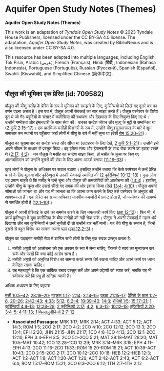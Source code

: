 # Aquifer Open Study Notes (Themes)

**Aquifer Open Study Notes (Themes)**

This work is an adaptation of *Tyndale Open Study Notes* © 2023 Tyndale House Publishers, licensed under the CC BY\-SA 4\.0 license. The adaptation, *Aquifer Open Study Notes*, was created by BiblioNexus and is also licensed under CC BY\-SA 4\.0\.

This resource has been adapted into multiple languages, including English, Tok Pisin, Arabic (عربي), French (Français), Hindi (हिंदी), Indonesian (Bahasa Indonesia), Portuguese (Português), Russian (Русский), Spanish (Español), Swahili (Kiswahili), and Simplified Chinese (简体中文).



--------------------------------

## पौलुस की भूमिका  एक प्रेरित (id: 709582)

पौलुस की यीशु मसीह के प्रेरित के रूप में भूमिका को समझने के लिए, कुरिन्थियों को लिखे गए दूसरे पत्र का वर्णन पढ़ना अच्छा है। इस पत्र में, पौलुस अपनी सेवकाई का सार साझा करते हैं। पौलुस परमेश्वर के विशेष दूत थे जो गैर\-यहूदियों के संसार में कलीसिया की स्थापना और देखभाल के लिए नियुक्त किए गए थे। उन्होंने गम्भीरता और ईमानदारी के साथ सेवा की। उनका सन्देश जीवन और मृत्यु के मुद्दों से सम्बन्धित था ([2 कुरि 2:15–17](https://ref.ly/2Cor2:15-2Cor2:17))। एक प्रारम्भिक मसीही मिशनरी के रूप में, उन्होंने यीशु (सुसमाचार) के बारे में शुभ समाचार उन स्थानों पर पहुँचाया जहाँ लोगों ने यीशु के बारे में नहीं सुना था (देखें [रोम 15:20–21](https://ref.ly/Rom15:20-Rom15:21))।

पौलुस का सुसमाचार का सन्देश सरल और सीधा था (उदाहरण के लिए देखें, [2 कुरि 5:1–21](https://ref.ly/2Cor5:1-2Cor5:21))। उन्होंने इसे अपने जीवन के माध्यम से प्रस्तुत किया। वह हमेशा सत्य और ईमानदारी के साथ सेवा करने का इरादा रखते थे ([2:17](https://ref.ly/2Cor2:17); [4:2](https://ref.ly/2Cor4:2))। जब पौलुस ने मसीह का सन्देश साझा किया, तो मसीह के क्रूस पर किए गए आत्मबलिदान को उन्होंने दूसरों की सेवा के लिए अपना आदर्श बनाया ([11:16–33](https://ref.ly/2Cor11:16-2Cor11:33))।

कुछ लोगों ने पौलुस के अधिकार पर सवाल उठाया। इसलिए उन्होंने बताया कि कैसे परमेश्वर ने उन्हें प्रेरित बनने के लिए बुलाया और कुरिन्थुस में उनकी सेवकाई स्थापित की ([2 कुरिन्थियों 10:12–18](https://ref.ly/2Cor10:12-2Cor10:18))। कुछ लोग यह प्रमाण चाहते थे कि मसीह ने उन्हें चुना और पौलुस की कमजोरियों की आलोचना की ([13:3](https://ref.ly/2Cor13:3))। इसलिए, उन्होंने यीशु के क्रूस और उससे सीखे गए सबक की ओर इशारा किया (देखें [13:4](https://ref.ly/2Cor13:4); [4:10](https://ref.ly/2Cor4:10))। पौलुस अपनी सीमाओं को जानता था और यह भी जानता था कि अपना काम करने के लिए उसे परमेश्वर के अनुग्रह की आवश्यकता है। एक प्रेरित का सच्चा अधिकार मानवीय कमजोरी में प्रकट होता है, जो परमेश्वर की सामर्थ्य से समर्थित होती है ([12:1–10](https://ref.ly/2Cor12:1-2Cor12:10))।

पौलुस ने अपनी प्रेरिताई के दावे का समर्थन करने के लिए चमत्कारी कार्य किए ([इब्रा 12:12](https://ref.ly/2Cor12:12))। फिर भी, ये कार्य कुरिन्थुस में युवा कलीसिया के बीच सन्देहों को नहीं रोक सके। पौलुस ने अपनी सेवकाई में महान धैर्य दिखाया और जब कुरिन्थियों ने उन्हें चुनौती दी तो उन्होंने हार नहीं मानी। यह धैर्य यीशु के समान है, जिन्हें दूसरों से बहुत विरोध का सामना करना पड़ा ([इब्रा 12:2–3](https://ref.ly/Heb12:2-Heb12:3))।

पौलुस का उदाहरण मसीही सेवा में शामिल सभी लोगों के लिए एक सबक प्रस्तुत करता है:

1. मसीही अगुवों को आलोचना को एक अवसर के रूप में लेना चाहिए, जिससे वे स्वयं का मूल्यांकन कर सकें और परखें कि क्या कोई आरोप सत्य है।
2. मसीही अगुवों को अनुचित विरोध का सामना करते समय धैर्य रखना चाहिए और अपने कार्य पर ध्यान केन्द्रित रखना चाहिए।
3. यह महत्वपूर्ण है कि एक तार्किक बचाव प्रस्तुत करें और अपने उद्देश्यों को स्पष्ट करें, जबकि यह भी स्वीकार करें कि प्रभु ही अन्तिम न्यायी हैं।

अधिक अध्ययन के लिए पद्द्यांश

[मत्ती 10:5–42](https://ref.ly/Matt10:5-Matt10:42); [28:18–20](https://ref.ly/Matt28:18-Matt28:20); [मरकुस 1:17](https://ref.ly/Mark1:17); [2:14](https://ref.ly/Mark2:14); [3:14–15](https://ref.ly/Mark3:14-Mark3:15); [यूहन्ना 21:15–17](https://ref.ly/John21:15-John21:17); [प्रेरितों के काम 1:2–8](https://ref.ly/Acts1:2-Acts1:8), [20–26](https://ref.ly/Acts1:20-Acts1:26); [2:42–43](https://ref.ly/Acts2:42-Acts2:43); [4:33](https://ref.ly/Acts4:33); [5:12](https://ref.ly/Acts5:12); [6:2–4](https://ref.ly/Acts6:2-Acts6:4); [10:39–43](https://ref.ly/Acts10:39-Acts10:43); [14:3](https://ref.ly/Acts14:3); [रोमियों 1:5](https://ref.ly/Rom1:5); [15:17–21](https://ref.ly/Rom15:17-Rom15:21); [1 कुरिन्थियों 4:8–13](https://ref.ly/1Cor4:8-1Cor4:13); [12:28–29](https://ref.ly/1Cor12:28-1Cor12:29); [2 कुरिन्थियों 2:17](https://ref.ly/2Cor2:17); [4:2](https://ref.ly/2Cor4:2); [6:3–12](https://ref.ly/2Cor6:3-2Cor6:12); [10:12–18](https://ref.ly/2Cor10:12-2Cor10:18); [इफिसियों 2:20](https://ref.ly/Eph2:20); [3:4–5](https://ref.ly/Eph3:4-Eph3:5); [4:11–13](https://ref.ly/Eph4:11-Eph4:13); [1 थिस्सलुनीकियों 2:7–12](https://ref.ly/1Thess2:7-1Thess2:12)

* **Associated Passages:** MRK 1:17; MRK 2:14; ACT 4:33; ACT 5:12; ACT 14:3; ROM 1:5; 2CO 2:17; 2CO 4:2; 2CO 4:10; 2CO 12:12; 2CO 13:3; 2CO 13:4; EPH 2:20; JHN 21:15–JHN 21:17; 1CO 4:8–1CO 4:13; 2CO 12:1–2CO 12:10; EPH 3:4–EPH 3:5; 2CO 5:1–2CO 5:21; MAT 28:18–MAT 28:20; MAT 10:5–MAT 10:42; 1CO 12:28–1CO 12:29; MRK 3:14–MRK 3:15; EPH 4:11–EPH 4:13; 2CO 11:16–2CO 11:33; ROM 15:20–ROM 15:21; ACT 10:39–ACT 10:43; 2CO 2:15–2CO 2:17; 2CO 10:12–2CO 10:18; HEB 12:2–HEB 12:3; ACT 1:2–ACT 1:8; ACT 1:20–ACT 1:26; ACT 2:42–ACT 2:43; ACT 6:2–ACT 6:4; ROM 15:17–ROM 15:21; 2CO 6:3–2CO 6:12; 1TH 2:7–1TH 2:12

